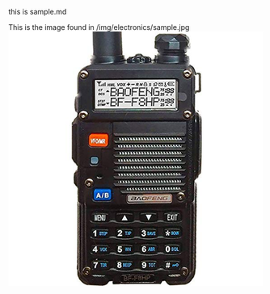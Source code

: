 this is sample.md

This is the image found in /img/electronics/sample.jpg
![hover over text](img/electronics/sample.jpg)
